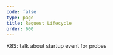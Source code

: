 ```yaml
---
code: false
type: page
title: Request Lifecycle
order: 600
---
```



K8S: talk about startup event for probes